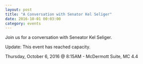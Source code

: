 ```yaml
---
layout: post
title: "A Conversation with Senator Kel Seliger"
date: 2016-10-01 00:03:00
category: events
---
```


Join us for a conversation with Seneator Kel Seliger.

Update: This event has reached capacity.

Thursday, October 6, 2016 @ 8:15AM - McDermott Suite, MC 4.4
